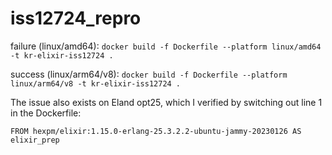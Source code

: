 # iss12724_repro

failure (linux/amd64):
`docker build -f Dockerfile --platform linux/amd64 -t kr-elixir-iss12724 .`

success (linux/arm64/v8):
`docker build -f Dockerfile --platform linux/arm64/v8 -t kr-elixir-iss12724 .`

The issue also exists on Eland opt25, which I verified by switching out line 1 in the Dockerfile:

`FROM hexpm/elixir:1.15.0-erlang-25.3.2.2-ubuntu-jammy-20230126 AS elixir_prep`


